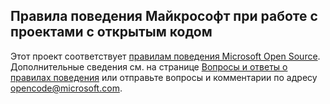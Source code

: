 ## <a name="microsoft-open-source-code-of-conduct"></a>Правила поведения Майкрософт при работе с проектами с открытым кодом

Этот проект соответствует [правилам поведения Microsoft Open Source](https://opensource.microsoft.com/codeofconduct/).
Дополнительные сведения см. на странице [Вопросы и ответы о правилах поведения](https://opensource.microsoft.com/codeofconduct/faq/) или отправьте вопросы и комментарии по адресу [opencode@microsoft.com](mailto:opencode@microsoft.com).
